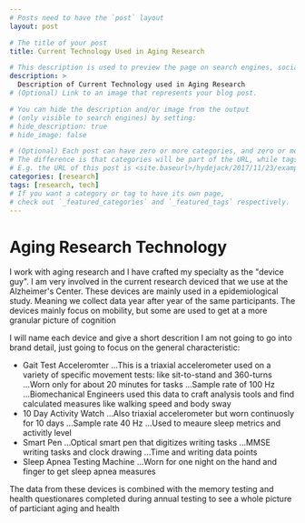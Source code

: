 ```yaml
---
# Posts need to have the `post` layout
layout: post

# The title of your post
title: Current Technology Used in Aging Research

# This description is used to preview the page on search engines, social media, etc.
description: >
  Description of Current Technology used in Aging Research
# (Optional) Link to an image that represents your blog post.

# You can hide the description and/or image from the output
# (only visible to search engines) by setting:
# hide_description: true
# hide_image: false

# (Optional) Each post can have zero or more categories, and zero or more tags.
# The difference is that categories will be part of the URL, while tags will not.
# E.g. the URL of this post is <site.baseurl>/hydejack/2017/11/23/example-content/
categories: [research]
tags: [research, tech]
# If you want a category or tag to have its own page,
# check out `_featured_categories` and `_featured_tags` respectively.
---
```




# Aging Research Technology

I work with aging research and I have crafted my specialty as the "device guy".
I am very involved in the current research deviced that we use at the Alzheimer's Center.
These devices are mainly used in a epidemiological study. Meaning we collect data year after year of the same participants.
The devices mainly focus on mobility, but some are used to get at a more granular picture of cognition

I will name each device and give a short descrition I am not going to go into brand detail, just going to focus on the general characteristic:
* Gait Test Acceleromter
...This is a triaxial accelerometer used on a variety of specific movement tests: like sit-to-stand and 360-turns
...Worn only for about 20 minutes for tasks
...Sample rate of 100 Hz
...Biomechanical Engineers used this data to craft analysis tools and find calculated measures like walking speed and body sway
* 10 Day Activity Watch 
...Also triaxial accelerometer but worn continuosly for 10 days
...Sample rate 40 Hz
...Used to meaure sleep metrics and activitly level
* Smart Pen
...Optical smart pen that digitizes writing tasks
...MMSE writing tasks and clock drawing
...Time and writing data points
* Sleep Apnea Testing Machine
...Worn for one night on the hand and finger to get sleep apnea measures

The data from these devices is combined with the memory testing and health questionares completed during annual testing to see a whole picture of particiant aging and health